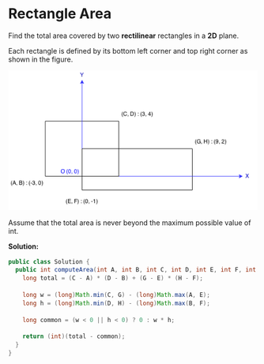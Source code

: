 # Rectangle Area

Find the total area covered by two **rectilinear** rectangles in a **2D** plane.

Each rectangle is defined by its bottom left corner and top right corner as shown in the figure.

![](rectangle_area.png)

Assume that the total area is never beyond the maximum possible value of int.

**Solution:**
```java
public class Solution {
  public int computeArea(int A, int B, int C, int D, int E, int F, int G, int H) {
    long total = (C - A) * (D - B) + (G - E) * (H - F);

    long w = (long)Math.min(C, G) - (long)Math.max(A, E);
    long h = (long)Math.min(D, H) - (long)Math.max(B, F);

    long common = (w < 0 || h < 0) ? 0 : w * h;

    return (int)(total - common);
  }
}
```